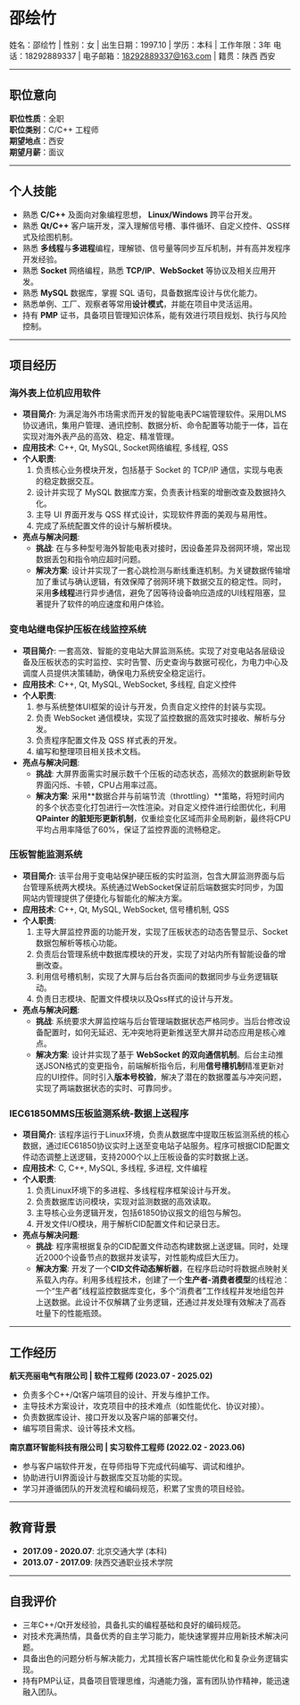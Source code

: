 # 邵绘竹

姓名：邵绘竹 | 性别：女 | 出生日期：1997.10 | 学历：本科 | 工作年限：3年
电话：18292889337 | 电子邮箱：18292889337@163.com | 籍贯：陕西 西安

---

## 职位意向

**职位性质**：全职  
**职位类别**：C/C++ 工程师  
**期望地点**：西安  
**期望月薪**：面议

---

## 个人技能

*   熟悉 **C/C++** 及面向对象编程思想， **Linux/Windows** 跨平台开发。
*   熟悉 **Qt/C++** 客户端开发，深入理解信号槽、事件循环、自定义控件、QSS样式及绘图机制。
*   熟悉 **多线程**与**多进程**编程，理解锁、信号量等同步互斥机制，并有高并发程序开发经验。
*   熟悉 **Socket** 网络编程，熟悉 **TCP/IP**、**WebSocket** 等协议及相关应用开发。
*   熟悉 **MySQL** 数据库，掌握 SQL 语句，具备数据库设计与优化能力。
*   熟悉单例、工厂、观察者等常用**设计模式**，并能在项目中灵活运用。
*   持有 **PMP** 证书，具备项目管理知识体系，能有效进行项目规划、执行与风险控制。

---

## 项目经历

### 海外表上位机应用软件

*   **项目简介**: 为满足海外市场需求而开发的智能电表PC端管理软件。采用DLMS协议通讯，集用户管理、通讯控制、数据分析、命令配置等功能于一体，旨在实现对海外表产品的高效、稳定、精准管理。
*   **应用技术**: C++, Qt, MySQL, Socket网络编程, 多线程, QSS
*   **个人职责**:
    1.  负责核心业务模块开发，包括基于 Socket 的 TCP/IP 通信，实现与电表的稳定数据交互。
    2.  设计并实现了 MySQL 数据库方案，负责表计档案的增删改查及数据持久化。
    3.  主导 UI 界面开发与 QSS 样式设计，实现软件界面的美观与易用性。
    4.  完成了系统配置文件的设计与解析模块。
*   **亮点与解决问题**:
    *   **挑战**: 在与多种型号海外智能电表对接时，因设备差异及弱网环境，常出现数据丢包和指令响应超时问题。
    *   **解决方案**: 设计并实现了一套心跳检测与断线重连机制。为关键数据传输增加了重试与确认逻辑，有效保障了弱网环境下数据交互的稳定性。同时，采用**多线程**进行异步通信，避免了因等待设备响应造成的UI线程阻塞，显著提升了软件的响应速度和用户体验。

### 变电站继电保护压板在线监控系统

*   **项目简介**: 一套高效、智能的变电站大屏监测系统。实现了对变电站各层级设备及压板状态的实时监控、实时告警、历史查询与数据可视化，为电力中心及调度人员提供决策辅助，确保电力系统安全稳定运行。
*   **应用技术**: C++, Qt, MySQL, WebSocket, 多线程, 自定义控件
*   **个人职责**:
    1.  参与系统整体UI框架的设计与开发，负责自定义控件的封装与实现。
    2.  负责 WebSocket 通信模块，实现了监控数据的高效实时接收、解析与分发。
    3.  负责程序配置文件及 QSS 样式表的开发。
    4.  编写和整理项目相关技术文档。
*   **亮点与解决问题**:
    *   **挑战**: 大屏界面需实时展示数千个压板的动态状态，高频次的数据刷新导致界面闪烁、卡顿，CPU占用率过高。
    *   **解决方案**: 采用**数据合并与前端节流（throttling）**策略，将短时间内的多个状态变化打包进行一次性渲染。对自定义控件进行绘图优化，利用 **QPainter 的脏矩形更新机制**，仅重绘变化区域而非全局刷新，最终将CPU平均占用率降低了60%，保证了监控界面的流畅稳定。

### 压板智能监测系统

*   **项目简介**: 该平台用于变电站保护硬压板的实时监测，包含大屏监测界面与后台管理系统两大模块。系统通过WebSocket保证前后端数据实时同步，为国网站内管理提供了便捷化与智能化的解决方案。
*   **应用技术**: C++, Qt, MySQL, WebSocket, 信号槽机制, QSS
*   **个人职责**:
    1.  主导大屏监控界面的功能开发，实现了压板状态的动态告警显示、Socket数据包解析等核心功能。
    2.  负责后台管理系统中数据库模块的开发，实现了对站内所有智能设备的增删改查。
    3.  利用信号槽机制，实现了大屏与后台各页面间的数据同步与业务逻辑联动。
    4.  负责日志模块、配置文件模块以及Qss样式的设计与开发。
*   **亮点与解决问题**:
    *   **挑战**: 系统要求大屏监控端与后台管理端数据状态严格同步。当后台修改设备配置时，如何无延迟、无冲突地将更新推送至大屏并动态应用是核心难点。
    *   **解决方案**: 设计并实现了基于 **WebSocket 的双向通信机制**。后台主动推送JSON格式的变更指令，前端解析指令后，利用**信号槽机制**精准更新对应的UI控件。同时引入**版本号校验**，解决了潜在的数据覆盖与冲突问题，实现了两端数据状态的实时、可靠同步。

### IEC61850MMS压板监测系统-数据上送程序

*   **项目简介**: 该程序运行于Linux环境，负责从数据库中提取压板监测系统的核心数据，通过IEC61850协议实时上送至变电站子站服务。程序可根据CID配置文件动态调整上送逻辑，支持2000个以上压板设备的实时数据上送。
*   **应用技术**: C, C++, MySQL, 多线程, 多进程, 文件编程
*   **个人职责**:
    1.  负责Linux环境下的多进程、多线程程序框架设计与开发。
    2.  负责数据库访问模块，实现对监测数据的高效读取。
    3.  主导核心业务逻辑开发，包括61850协议报文的组包与解包。
    4.  开发文件I/O模块，用于解析CID配置文件和记录日志。
*   **亮点与解决问题**:
    *   **挑战**: 程序需根据复杂的CID配置文件动态构建数据上送逻辑。同时，处理近2000个设备节点的数据并发读写，对性能构成巨大压力。
    *   **解决方案**: 开发了一个**CID文件动态解析器**，在程序启动时将数据点映射关系载入内存。利用多线程技术，创建了一个**生产者-消费者模型**的线程池：一个“生产者”线程监控数据库变化，多个“消费者”工作线程并发地组包并上送数据。此设计不仅解耦了业务逻辑，还通过并发处理有效解决了高吞吐量下的性能瓶颈。

---

## 工作经历

**航天亮丽电气有限公司 | 软件工程师 (2023.07 - 2025.02)**

*   负责多个C++/Qt客户端项目的设计、开发与维护工作。
*   主导技术方案设计，攻克项目中的技术难点（如性能优化、协议对接）。
*   负责数据库设计、接口开发以及客户端的部署交付。
*   编写项目需求、设计等技术文档。

**南京嘉环智能科技有限公司 | 实习软件工程师 (2022.02 - 2023.06)**

*   参与客户端软件开发，在导师指导下完成代码编写、调试和维护。
*   协助进行UI界面设计与数据库交互功能的实现。
*   学习并遵循团队的开发流程和编码规范，积累了宝贵的项目经验。

---

## 教育背景

*   **2017.09 - 2020.07**: 北京交通大学 (本科)
*   **2013.07 - 2017.09**: 陕西交通职业技术学院

---

## 自我评价

*   三年C++/Qt开发经验，具备扎实的编程基础和良好的编码规范。
*   对技术充满热情，具备优秀的自主学习能力，能快速掌握并应用新技术解决问题。
*   具备出色的问题分析与解决能力，尤其擅长客户端性能优化和复杂业务逻辑实现。
*   持有PMP认证，具备项目管理思维，沟通能力强，富有团队协作精神，能迅速融入团队。